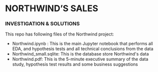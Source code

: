 # NORTHWIND’S SALES

### INVESTIGATION & SOLUTIONS


This repo has following files of the Northwind project:
- Northwind.ipynb : This is the main Jupyter notebook that performs all EDA, and hypothesis tests and all technical conclusions from the data
- Northwind_small.sqlite: This is the database store Northwind's data
- Northwind.pdf: This is the 5-minute executive summary of the data study, hypothesis test results and some business suggestions



